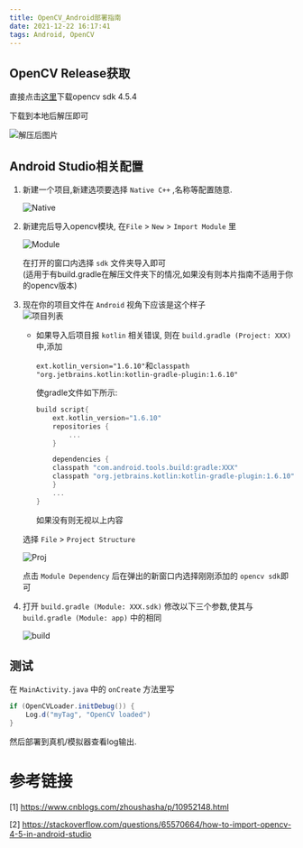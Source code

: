 ```yaml
---
title: OpenCV_Android部署指南
date: 2021-12-22 16:17:41
tags: Android, OpenCV
---
```


## OpenCV Release获取

直接点击[这里]("https://github.com/opencv/opencv/releases/download/4.5.4/opencv-4.5.4-android-sdk.zip")下载opencv sdk 4.5.4

下载到本地后解压即可

![解压后图片](afterde.png)

## Android Studio相关配置

1.  新建一个项目,新建选项要选择 `Native C++` ,名称等配置随意.  

    ![Native](native.png)

2.  新建完后导入opencv模块, 在`File` > `New` > `Import Module` 里

    ![Module](importmodule.png)

    在打开的窗口内选择 `sdk` 文件夹导入即可  
(适用于有build.gradle在解压文件夹下的情况,如果没有则本片指南不适用于你的opencv版本)

3.  现在你的项目文件在 `Android` 视角下应该是这个样子  
![项目列表](projlist.png)

    -   如果导入后项目报 `kotlin` 相关错误, 则在 `build.gradle (Project: XXX)` 中,添加  

        `ext.kotlin_version="1.6.10"`和`classpath "org.jetbrains.kotlin:kotlin-gradle-plugin:1.6.10"`  

        使gradle文件如下所示:

        ```gradle
        build script{
            ext.kotlin_version="1.6.10"
            repositories {
                ...
            }

            dependencies {
            classpath "com.android.tools.build:gradle:XXX"
            classpath "org.jetbrains.kotlin:kotlin-gradle-plugin:1.6.10"
            }
            ...
        }
        ```

        如果没有则无视以上内容


    选择 `File` > `Project Structure`

    ![Proj](projstru.png)

    点击 `Module Dependency` 后在弹出的新窗口内选择刚刚添加的 `opencv sdk`即可

4.  打开 `build.gradle (Module: XXX.sdk)` 修改以下三个参数,使其与 `build.gradle (Module: app)` 中的相同

    ![build](build.png)

## 测试

在 `MainActivity.java` 中的 `onCreate` 方法里写

```java
if (OpenCVLoader.initDebug()) {
    Log.d("myTag", "OpenCV loaded")
}
```

然后部署到真机/模拟器查看log输出.

# 参考链接

[1] https://www.cnblogs.com/zhoushasha/p/10952148.html

[2] https://stackoverflow.com/questions/65570664/how-to-import-opencv-4-5-in-android-studio




